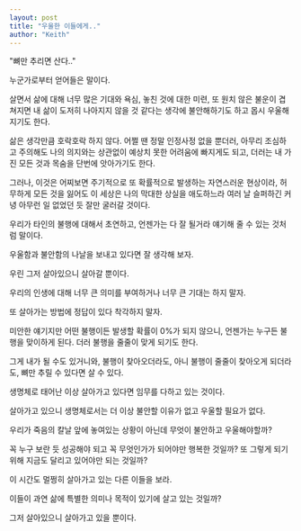 ```yaml
---
layout: post
title: "우울한 이들에게.."
author: "Keith"
---
```



"뼈만 추리면 산다.."




누군가로부터 얻어들은 말이다.




살면서 삶에 대해 너무 많은 기대와 욕심, 놓친 것에 대한 미련, 또 원치 않은 불운이 겹쳐지면 내 삶이 도저히 나아지지 않을 것 같다는 생각에 불안해하기도 하고 몹시 우울해지기도 한다. 




삶은 생각만큼 호락호락 하지 않다. 어쩔 땐 정말 인정사정 없을 뿐더러, 아무리 조심하고 주의해도 나의 의지와는 상관없이 예상치 못한 어려움에 빠지게도 되고, 더러는 내 가진 모든 것과 목숨을 단번에 앗아가기도 한다.




그러나, 이것은 어찌보면 주기적으로 또 확률적으로 발생하는 자연스러운 현상이라, 허무하게 모든 것을 잃어도 이 세상은 나의 막대한 상실을 애도하느라 여러 날 슬퍼하긴 커녕 아무런 일 없었던 듯 잘만 굴러갈 것이다.




우리가 타인의 불행에 대해서 초연하고, 언젠가는 다 잘 될거라 얘기해 줄 수 있는 것처럼 말이다. 




우울함과 불안함의 나날을 보내고 있다면 잘 생각해 보자. 




우린 그저 살아있으니 살아갈 뿐이다. 




우리의 인생에 대해 너무 큰 의미를 부여하거나 너무 큰 기대는 하지 말자. 




또 살아가는 방법에 정답이 있다 착각하지 말자. 




미안한 얘기지만 어떤 불행이든 발생할 확률이 0%가 되지 않으니, 언젠가는 누구든 불행을 맞이하게 된다. 더러 불행을 줄줄이 맞게 되기도 한다.




그게 내가 될 수도 있거니와, 불행이 찾아오더라도, 아니 불행이 줄줄이 찾아오게 되더라도, 뼈만 추릴 수 있다면 살 수 있다.




생명체로 태어난 이상 살아가고 있다면 임무를 다하고 있는 것이다.




살아가고 있으니 생명체로서는 더 이상 불안할 이유가 없고 우울할 필요가 없다. 




우리가 죽음의 칼날 앞에 놓여있는 상황이 아닌데 무엇이 불안하고 우울해야할까?




꼭 누구 보란 듯 성공해야 되고 꼭 무엇인가가 되어야만 행복한 것일까? 또 그렇게 되기 위해 지금도 달리고 있어야만 되는 것일까?




이 시간도 멀쩡히 살아가고 있는 다른 이들을 보라. 




이들이 과연 삶에 특별한 의미나 목적이 있기에 살고 있는 것일까?




그저 살아있으니 살아가고 있을 뿐이다. 





